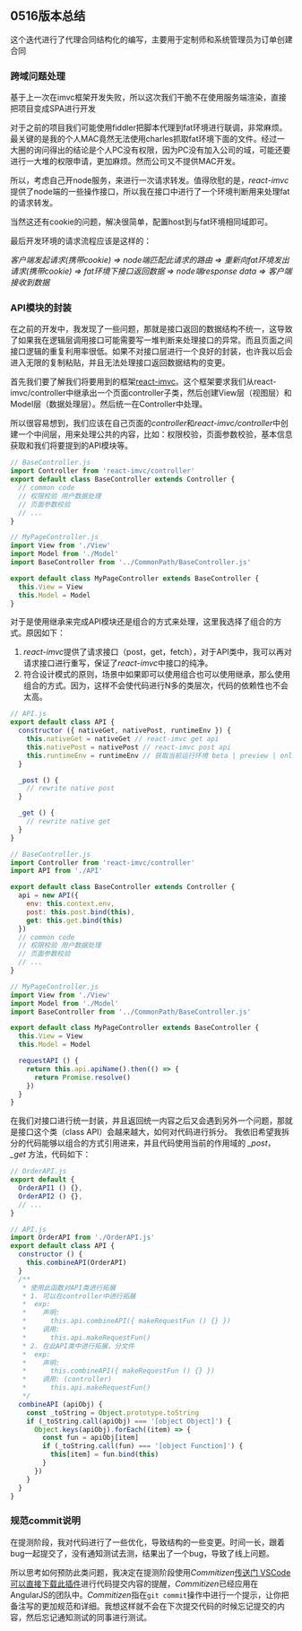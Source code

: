 ## 0516版本总结
这个迭代进行了代理合同结构化的编写，主要用于定制师和系统管理员为订单创建合同

### 跨域问题处理
基于上一次在imvc框架开发失败，所以这次我们干脆不在使用服务端渲染，直接把项目变成SPA进行开发

对于之前的项目我们可能使用fiddler把脚本代理到fat环境进行联调，非常麻烦。最关键的是我的个人MAC竟然无法使用charles抓取fat环境下面的文件。经过一大圈的询问得出的结论是个人PC没有权限，因为PC没有加入公司的域，可能还要进行一大堆的权限申请，更加麻烦。然而公司又不提供MAC开发。

所以，考虑自己开node服务，来进行一次请求转发。值得欣慰的是，*react-imvc*提供了node端的一些操作接口，所以我在接口中进行了一个环境判断用来处理fat的请求转发。

当然这还有cookie的问题，解决很简单，配置host到与fat环境相同域即可。

最后开发环境的请求流程应该是这样的：

*客户端发起请求(携带cookie) => node端匹配此请求的路由 => 重新向fat环境发出请求(携带cookie) => fat环境下接口返回数据 => node端response data => 客户端接收到数据*

### API模块的封装
在之前的开发中，我发现了一些问题，那就是接口返回的数据结构不统一，这导致了如果我在逻辑层调用接口可能需要写一堆判断来处理接口的异常。而且页面之间接口逻辑的重复利用率很低。如果不对接口层进行一个良好的封装，也许我以后会进入无限的复制粘贴，并且无法处理接口返回数据结构的变更。

首先我们要了解我们将要用到的框架[react-imvc](https://github.com/Lucifier129/react-imvc)。这个框架要求我们从react-imvc/controller中继承出一个页面controller子类，然后创建View层（视图层）和Model层（数据处理层）。然后统一在Controller中处理。

所以很容易想到，我们应该在自己页面的*controller*和*react-imvc/controller*中创建一个中间层，用来处理公共的内容，比如：权限校验，页面参数校验，基本信息获取和我们将要提到的API模块等。

```javascript
// BaseController.js
import Controller from 'react-imvc/controller'
export default class BaseController extends Controller {
  // common code
  // 权限校验 用户数据处理
  // 页面参数校验
  // ...
}
```

```javascript
// MyPageController.js
import View from './View'
import Model from './Model'
import BaseController from '../CommonPath/BaseController.js'

export default class MyPageController extends BaseController {
  this.View = View
  this.Model = Model
}
```

对于是使用继承来完成API模块还是组合的方式来处理，这里我选择了组合的方式。原因如下：
1. *react-imvc*提供了请求接口（post，get，fetch），对于API类中，我可以再对请求接口进行重写，保证了*react-imvc*中接口的纯净。
2. 符合设计模式的原则，场景中如果即可以使用组合也可以使用继承，那么使用组合的方式。因为，这样不会使代码进行N多的类层次，代码的依赖性也不会太高。

```javascript
// API.js
export default class API {
  constructor ({ nativeGet, nativePost, runtimeEnv }) {
    this.nativeGet = nativeGet // react-imvc get api
    this.nativePost = nativePost // react-imvc post api
    this.runtimeEnv = runtimeEnv // 获取当前运行环境 beta | preview | online 进行域名拼接之类的
  }

  _post () {
    // rewrite native post
  }

  _get () {
    // rewrite native get
  }
}
```

```javascript
// BaseController.js
import Controller from 'react-imvc/controller'
import API from './API'

export default class BaseController extends Controller {
  api = new API({
    env: this.context.env,
    post: this.post.bind(this),
    get: this.get.bind(this)
  })
  // common code
  // 权限校验 用户数据处理
  // 页面参数校验
  // ...
}
```

```javascript
// MyPageController.js
import View from './View'
import Model from './Model'
import BaseController from '../CommonPath/BaseController.js'

export default class MyPageController extends BaseController {
  this.View = View
  this.Model = Model

  requestAPI () {
    return this.api.apiName().then(() => {
      return Promise.resolve()
    })
  }
}
```

在我们对接口进行统一封装，并且返回统一内容之后又会遇到另外一个问题，那就是接口这个类（class API）会越来越大，如何对代码进行拆分。
我依旧希望我拆分的代码能够以组合的方式引用进来，并且代码使用当前的作用域的 *_post*， *_get* 方法，代码如下：
```javascript
// OrderAPI.js
export default {
  OrderAPI1 () {},
  OrderAPI2 () {},
  // ...
}
```

```javascript
// API.js
import OrderAPI from './OrderAPI.js'
export default class API {
  constructor () {
    this.combineAPI(OrderAPI)
  }
  /**
   * 使用此函数对API类进行拓展
   * 1. 可以在controller中进行拓展
   *  exp:
   *    声明: 
   *      this.api.combineAPI({ makeRequestFun () {} })
   *    调用:
   *      this.api.makeRequestFun()
   * 2. 在此API类中进行拓展，分文件
   *  exp:
   *    声明:
   *      this.combineAPI({ makeRequestFun () {} })
   *    调用: (controller)
   *      this.api.makeRequestFun()
   */
  combineAPI (apiObj) {
    const _toString = Object.prototype.toString
    if (_toString.call(apiObj) === '[object Object]') {
      Object.keys(apiObj).forEach((item) => {
        const fun = apiObj[item]
        if (_toString.call(fun) === '[object Function]') {
          this[item] = fun.bind(this)
        }
      })
    }
  }
}
```

### 规范commit说明
在提测阶段，我对代码进行了一些优化，导致结构的一些变更。时间一长，跟着bug一起提交了，没有通知测试去测，结果出了一个bug，导致了线上问题。

所以思考如何预防此类问题，我决定在提测阶段使用*Commitizen*[传送门 VSCode可以直接下载此插件](https://github.com/commitizen/cz-cli)进行代码提交内容的提醒，*Commitizen*已经应用在AngularJS的团队中。*Commitizen*指在`git commit`操作中进行一个提示，让你把备注写的更加规范和详细。我想这样就不会在下次提交代码的时候忘记提交的内容，然后忘记通知测试的同事进行测试。
